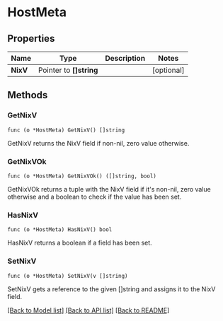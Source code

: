 # HostMeta

## Properties

Name | Type | Description | Notes
------------ | ------------- | ------------- | -------------
**NixV** | Pointer to **[]string** |  | [optional] 

## Methods

### GetNixV

`func (o *HostMeta) GetNixV() []string`

GetNixV returns the NixV field if non-nil, zero value otherwise.

### GetNixVOk

`func (o *HostMeta) GetNixVOk() ([]string, bool)`

GetNixVOk returns a tuple with the NixV field if it's non-nil, zero value otherwise
and a boolean to check if the value has been set.

### HasNixV

`func (o *HostMeta) HasNixV() bool`

HasNixV returns a boolean if a field has been set.

### SetNixV

`func (o *HostMeta) SetNixV(v []string)`

SetNixV gets a reference to the given []string and assigns it to the NixV field.


[[Back to Model list]](../README.md#documentation-for-models) [[Back to API list]](../README.md#documentation-for-api-endpoints) [[Back to README]](../README.md)


